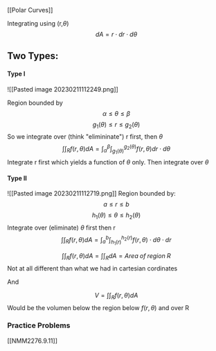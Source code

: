 [[Polar Curves]]

Integrating using (r,$\theta$)
$$ dA = r\cdot dr\cdot d\theta $$
## Two Types:
#### Type I
![[Pasted image 20230211112249.png]]

Region bounded by
$$ \alpha\leq \theta\leq \beta $$
$$ g_1(\theta)\leq r\leq g_2(\theta) $$
So we integrate over (think "elimininate") r first, then $\theta$ 
$$ \int\int_R f(r,\theta)dA = \int_\alpha^\beta\int_{g_1(\theta)}^{g_2(\theta)} f(r,\theta) dr\cdot d\theta $$
Integrate r first which yields a function of $\theta$ only. Then integrate over $\theta$

#### Type II
![[Pasted image 20230211112719.png]]
Region bounded by:
$$ a\leq r\leq b $$
$$ h_1(\theta)\leq \theta\leq h_2(\theta) $$
Integrate over (eliminate) $\theta$ first then r
$$ \int\int_R f(r,\theta)dA = \int_a^b\int_{h_1(r)}^{h_2(r)} f(r,\theta)\cdot d\theta\cdot dr $$



$$ \int\int_Rf(r,\theta)dA = \int\int_R dA = Area\; of\; region\; R $$
Not at all different than what we had in cartesian cordinates

And

$$ V = \int\int_R f(r,\theta) dA $$ Would be the volumen below the region below $f(r,\theta)$ and over R

### Practice Problems
[[NMM2276.9.11]]
